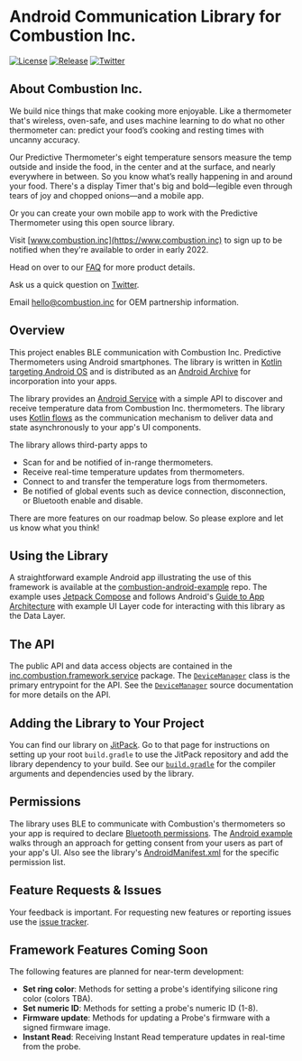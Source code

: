 # Android Communication Library for Combustion Inc.

[![License](https://img.shields.io/github/license/combustion-inc/combustion-android-ble?color=red)](LICENSE)
[![Release](https://img.shields.io/github/v/release/combustion-inc/combustion-android-ble?color=red&include_prereleases)](https://jitpack.io/#combustion-inc/combustion-android-ble)
[![Twitter](https://img.shields.io/badge/Twitter-@inccombustion-blue.svg?style=flat)](https://twitter.com/intent/tweet?screen_name=inccombustion)

## About Combustion Inc.

We build nice things that make cooking more enjoyable. Like a thermometer that's wireless, oven-safe, and uses machine learning to do what no other thermometer can: predict your food’s cooking and resting times with uncanny accuracy. 

Our Predictive Thermometer's eight temperature sensors measure the temp outside and inside the food, in the center and at the surface, and nearly everywhere in between. So you know what’s really happening in and around your food. There's a display Timer that's big and bold—legible even through tears of joy and chopped onions—and a mobile app. 

Or you can create your own mobile app to work with the Predictive Thermometer using this open source library.

Visit [www.combustion.inc](https://www.combustion.inc) to sign up to be notified when they're available to order in early 2022.

Head on over to our [FAQ](https://combustion.inc/faq.html) for more product details.

Ask us a quick question on [Twitter](https://twitter.com/intent/tweet?screen_name=inccombustion).

Email [hello@combustion.inc](mailto:hello@combustion.inc) for OEM partnership information.

## Overview
This project enables BLE communication with Combustion Inc. Predictive Thermometers using Android smartphones.  The library is written in [Kotlin targeting Android OS](https://developer.android.com/kotlin) and is distributed as an [Android Archive](https://developer.android.com/studio/projects/android-library) for incorporation into your apps.  

The library provides an [Android Service](https://developer.android.com/guide/components/services) with a simple API to discover and receive temperature data from Combustion Inc. thermometers.  The library uses [Kotlin flows](https://developer.android.com/kotlin/flow) as the communication mechanism to deliver data and state asynchronously to your app's UI components.

The library allows third-party apps to
- Scan for and be notified of in-range thermometers.
- Receive real-time temperature updates from thermometers.
- Connect to and transfer the temperature logs from thermometers.
- Be notified of global events such as device connection, disconnection, or Bluetooth enable and disable.

There are more features on our roadmap below.  So please explore and let us know what you think!

## Using the Library

A straightforward example Android app illustrating the use of this framework is available at the [combustion-android-example](https://github.com/combustion-inc/combustion-android-example) repo.  The example uses [Jetpack Compose](https://developer.android.com/jetpack/compose) and follows Android's [Guide to App Architecture](https://developer.android.com/jetpack/guide#ui-layer) with example UI Layer code for interacting with this library as the Data Layer.

## The API

The public API and data access objects are contained in the [inc.combustion.framework.service](combustion-android-ble/src/main/java/inc/combustion/framework/service) package.  The [`DeviceManager`](combustion-android-ble/src/main/java/inc/combustion/framework/service/DeviceManager.kt) class is the primary entrypoint for the API.  See the [`DeviceManager`](combustion-android-ble/src/main/java/inc/combustion/framework/service/DeviceManager.kt) source documentation for more details on the API.

## Adding the Library to Your Project
You can find our library on [JitPack](https://jitpack.io/#combustion-inc/combustion-android-ble).  Go to that page for instructions on setting up your root `build.gradle` to use the JitPack repository and add the library dependency to your build.  See our [`build.gradle`](combustion-android-ble/build.gradle) for the compiler arguments and dependencies used by the library.

## Permissions
The library uses BLE to communicate with Combustion's thermometers so your app is required to declare [Bluetooth permissions](https://developer.android.com/guide/topics/connectivity/bluetooth/permissions).  The [Android example](https://github.com/combustion-inc/combustion-android-example) walks through an approach for getting consent from your users as part of your app's UI.  Also see the library's [AndroidManifest.xml](combustion-android-ble/src/main/AndroidManifest.xml) for the specific permission list.

## Feature Requests & Issues
Your feedback is important.  For requesting new features or reporting issues use the [issue tracker](https://github.com/combustion-inc/combustion-android-ble/issues).  

## Framework Features Coming Soon

The following features are planned for near-term development:

- **Set ring color**: Methods for setting a probe's identifying silicone ring color  (colors TBA).
- **Set numeric ID**: Methods for setting a probe's numeric ID (1-8).
- **Firmware update**: Methods for updating a Probe's firmware with a signed firmware image.
- **Instant Read**: Receiving Instant Read temperature updates in real-time from the probe.